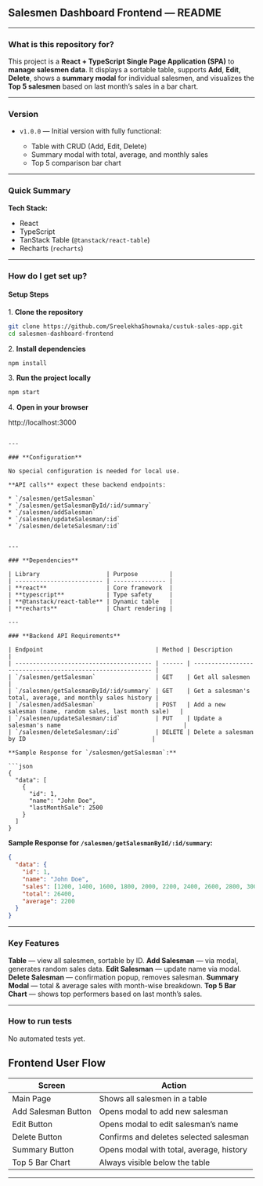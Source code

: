 
## **Salesmen Dashboard Frontend — README**

---

### **What is this repository for?**

This project is a **React + TypeScript Single Page Application (SPA)** to **manage salesmen data**. It displays a sortable table, supports **Add**, **Edit**, **Delete**, shows a **summary modal** for individual salesmen, and visualizes the **Top 5 salesmen** based on last month’s sales in a bar chart.

---

### **Version**

* `v1.0.0` — Initial version with fully functional:

  * Table with CRUD (Add, Edit, Delete)
  * Summary modal with total, average, and monthly sales
  * Top 5 comparison bar chart

---

### **Quick Summary**

**Tech Stack:**

* React 
* TypeScript
* TanStack Table (`@tanstack/react-table`)
* Recharts (`recharts`)

---

### **How do I get set up?**

#### **Setup Steps**

1️. **Clone the repository**

```bash
git clone https://github.com/SreelekhaShownaka/custuk-sales-app.git
cd salesmen-dashboard-frontend
```

2️. **Install dependencies**

```bash
npm install
```

3️. **Run the project locally**

```bash
npm start
```

4️. **Open in your browser**

http://localhost:3000
```

---

### **Configuration**

No special configuration is needed for local use.

**API calls** expect these backend endpoints:

* `/salesmen/getSalesman`
* `/salesmen/getSalesmanById/:id/summary`
* `/salesmen/addSalesman`
* `/salesmen/updateSalesman/:id`
* `/salesmen/deleteSalesman/:id`


---

### **Dependencies**

| Library                   | Purpose         |
| ------------------------- | --------------- |
| **react**                 | Core framework  |
| **typescript**            | Type safety     |
| **@tanstack/react-table** | Dynamic table   |
| **recharts**              | Chart rendering |

---

### **Backend API Requirements**

| Endpoint                                | Method | Description                                                |
| --------------------------------------- | ------ | ---------------------------------------------------------- |
| `/salesmen/getSalesman`                 | GET    | Get all salesmen                                           |
| `/salesmen/getSalesmanById/:id/summary` | GET    | Get a salesman's total, average, and monthly sales history |
| `/salesmen/addSalesman`                 | POST   | Add a new salesman (name, random sales, last month sale)   |
| `/salesmen/updateSalesman/:id`          | PUT    | Update a salesman's name                                   |
| `/salesmen/deleteSalesman/:id`          | DELETE | Delete a salesman by ID                                    |

**Sample Response for `/salesmen/getSalesman`:**

```json
{
  "data": [
    {
      "id": 1,
      "name": "John Doe",
      "lastMonthSale": 2500
    }
  ]
}
```

**Sample Response for `/salesmen/getSalesmanById/:id/summary`:**

```json
{
  "data": {
    "id": 1,
    "name": "John Doe",
    "sales": [1200, 1400, 1600, 1800, 2000, 2200, 2400, 2600, 2800, 3000, 3200, 3400],
    "total": 26400,
    "average": 2200
  }
}
```

---

### **Key Features**

 **Table** — view all salesmen, sortable by ID.
 **Add Salesman** — via modal, generates random sales data.
 **Edit Salesman** — update name via modal.
 **Delete Salesman** — confirmation popup, removes salesman.
 **Summary Modal** — total & average sales with month-wise breakdown.
 **Top 5 Bar Chart** — shows top performers based on last month’s sales.

---

### **How to run tests**

 No automated tests yet.

## **Frontend User Flow**

| Screen              | Action                                   |
| ------------------- | ---------------------------------------- |
| Main Page           | Shows all salesmen in a table            |
| Add Salesman Button | Opens modal to add new salesman          |
| Edit Button         | Opens modal to edit salesman’s name      |
| Delete Button       | Confirms and deletes selected salesman   |
| Summary Button      | Opens modal with total, average, history |
| Top 5 Bar Chart     | Always visible below the table           |

---

